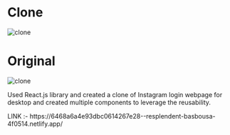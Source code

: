 <h1> Clone </h1>

<img src="clone.gif" alt="clone">


<h1> Original </h1>

<img src="org.gif" alt="clone">


<p>Used React.js library and created a clone of Instagram login webpage for desktop and created multiple components to leverage the reusability. </p>
LINK :- https://6468a6a4e93dbc0614267e28--resplendent-basbousa-4f0514.netlify.app/
